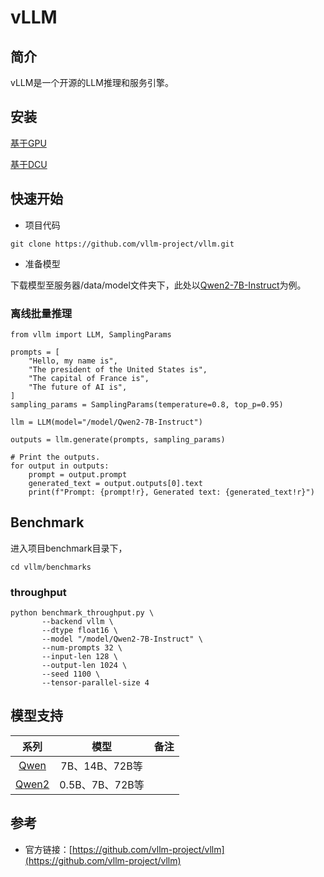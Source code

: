 # vLLM

## 简介

vLLM是一个开源的LLM推理和服务引擎。

## 安装

[基于GPU](./install_gpu.md)

[基于DCU](./install_dcu.md)

## 快速开始

- 项目代码

```
git clone https://github.com/vllm-project/vllm.git
```

- 准备模型

下载模型至服务器/data/model文件夹下，此处以[Qwen2-7B-Instruct](https://www.modelscope.cn/models/qwen/Qwen2-7B-Instruct)为例。

### 离线批量推理

```
from vllm import LLM, SamplingParams

prompts = [
    "Hello, my name is",
    "The president of the United States is",
    "The capital of France is",
    "The future of AI is",
]
sampling_params = SamplingParams(temperature=0.8, top_p=0.95)

llm = LLM(model="/model/Qwen2-7B-Instruct")

outputs = llm.generate(prompts, sampling_params)

# Print the outputs.
for output in outputs:
    prompt = output.prompt
    generated_text = output.outputs[0].text
    print(f"Prompt: {prompt!r}, Generated text: {generated_text!r}")
```

## Benchmark

进入项目benchmark目录下，

```
cd vllm/benchmarks
```

### throughput

```
python benchmark_throughput.py \
       --backend vllm \
       --dtype float16 \
       --model "/model/Qwen2-7B-Instruct" \
       --num-prompts 32 \
       --input-len 128 \
       --output-len 1024 \
       --seed 1100 \
       --tensor-parallel-size 4
```

## 模型支持

|                             系列                             |      模型       | 备注 |
| :----------------------------------------------------------: | :-------------: | :--: |
| [Qwen](https://www.modelscope.cn/organization/qwen?tab=model) | 7B、14B、72B等  |      |
| [Qwen2](https://www.modelscope.cn/organization/qwen?tab=model) | 0.5B、7B、72B等 |      |

## 参考

- 官方链接：[https://github.com/vllm-project/vllm](https://github.com/vllm-project/vllm)